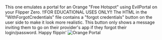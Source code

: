 This one emulates a portal for an Orange "Free Hotspot" using EvilPortal on your Flipper Zero.
!!FOR EDUCATIONAL USES ONLY!!
The HTML in the "WithForgotCredentials" file contains a "forgot credentials" button on the user side to make it look more realistic. This button only shows a message inviting them to go on their provider's app if they forgot their login/password.
Happy flippin'
![Orange Portal](https://zupimages.net/up/23/31/9jfm.png)
